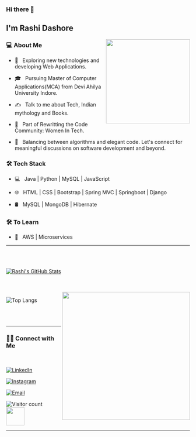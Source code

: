 

<!--
**rashi07dashore/rashi07dashore** is a ✨ _special_ ✨ repository because its `README.md` (this file) appears on your GitHub profile.

Here are some ideas to get you started:

- 🔭 I’m currently working on ...
- 🌱 I’m currently learning ...
- 👯 I’m looking to collaborate on ...
- 🤔 I’m looking for help with ...
- 💬 Ask me about ...
- 📫 How to reach me: ...
- 😄 Pronouns: ...
- ⚡ Fun fact: ...
-->
### Hi there 👋<h2> I'm Rashi Dashore</h2>

<img align='right' src="https://media.giphy.com/media/ieyl9zmCjO4b4t6qoY/giphy.gif" width="230">

<h3> 💻 About Me </h3>



- 🤔 &nbsp; Exploring new technologies and developing Web Applications.

- 🎓 &nbsp; Pursuing Master of Computer Applications(MCA) from Devi Ahilya University Indore.

- ✍️ &nbsp; Talk to me about Tech, Indian mythology and Books.
  
- 👯 &nbsp; Part of Rewritting the Code Community: Women In Tech.

- 🌱 &nbsp; Balancing between algorithms and elegant code. Let's connect for meaningful discussions on software development and beyond.



<h3>🛠 Tech Stack</h3>



- 💻 &nbsp; Java | Python | MySQL | JavaScript

- 🌐 &nbsp; HTML | CSS | Bootstrap | Spring MVC | Springboot | Django

- 🛢 &nbsp; MySQL | MongoDB | Hibernate
  
<!--

- 🛢 &nbsp; MySQL | MongoDB

- 🔧 &nbsp; Git | Markdown | Selenium | Tidyverse

- 🖥 &nbsp; Illustrator| Photoshop | InDesign

-->



<h3>🛠 To Learn</h3>

- 🔧 &nbsp; AWS | Microservices

<hr>



<br/><br/>

[![Rashi's GitHub Stats](https://github-readme-stats.vercel.app/api?username=rashi07dashore&show_icons=true)](https://github.com/rashi07dashore)

<br/>

<br/>

<img src="https://user-images.githubusercontent.com/74038190/221352975-94759904-aa4c-4032-a8ab-b546efb9c478.gif" width="350" align='right'>

![Top Langs](https://github-readme-stats.vercel.app/api/top-langs/?username=rashi07dashore&show_icons=true)

<br><br>



<hr>



<h3> 🤝🏻 Connect with Me </h3>

<br>



<p align="center">

<a href="https://www.linkedin.com/in/rashi-dashore-27b14b248"><img alt="LinkedIn" src="https://img.shields.io/badge/LinkedIn-Rashi%20Dashore-blue?style=flat-square&logo=linkedin"></a>

<a href="https://www.instagram.com/rashi_dashore/"><img alt="Instagram" src="https://img.shields.io/badge/Instagram-rashi_dashore-black?style=flat-square&logo=instagram"></a>

<a href="mailto:dash.rashi07@gmail.com"><img alt="Email" src="https://img.shields.io/badge/Email-dash.rashi07@gmail.com-blue?style=flat-square&logo=gmail"></a>

</p>





![Visitor count](https://visitor-badge.laobi.icu/badge?page_id=rashi07dashore.rashi07dashore)   <img src="https://media.giphy.com/media/LnQjpWaON8nhr21vNW/giphy.gif" width="50">





<hr>
